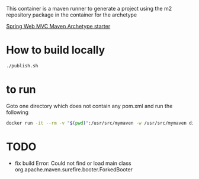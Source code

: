 This container is a maven runner to generate a project using the m2 repository package in the container for the archetype

[Spring Web MVC Maven Archetype starter](https://github.com/dilbertside/spring-mvc-start-archetype)

# How to build locally

```bash
./publish.sh
```
# to run

Goto one directory which does not contain any pom.xml and run the following

```bash
docker run -it --rm -v "$(pwd)":/usr/src/mymaven -w /usr/src/mymaven diside/spring-mvc-start-archetype-docker mvn archetype:generate -DarchetypeGroupId=com.github.dilbertside -DarchetypeArtifactId=spring-mvc-start-archetype -DarchetypeVersion=5.1.4
```

# TODO
* fix build Error: Could not find or load main class org.apache.maven.surefire.booter.ForkedBooter
